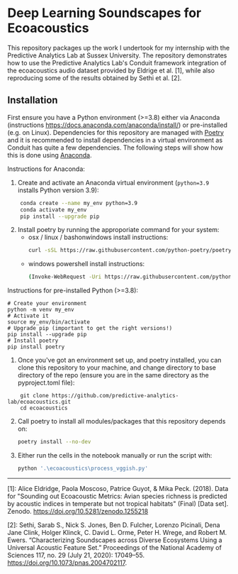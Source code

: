 # Deep Learning Soundscapes for Ecoacoustics

This repository packages up the work I undertook for my internship with the Predictive Analytics Lab at Sussex University. The repository demonstrates how to use the Predictive Analytics Lab's Conduit framework integration of the ecoacoustics audio dataset provided by Eldrige et al. [1], while also reproducing some of the results obtained by Sethi et al. [2].

## Installation
First ensure you have a Python environment (>=3.8) either via Anaconda 
(instructions https://docs.anaconda.com/anaconda/install/) or pre-installed (e.g. on Linux). 
Dependencies for this repository are managed with [Poetry] and it is recommended to install dependencies in a virtual environment as Conduit has quite a few dependencies. The following steps will show how this is done using [Anaconda].


Instructions for Anaconda:

1.  Create and activate an Anaconda virtual environment (`python=3.9` installs Python version 3.9):
```sh
    conda create --name my_env python=3.9
    conda activate my_env
    pip install --upgrade pip
```
2. Install poetry by running the approporiate command for your system:
    * osx / linux / bashonwindows install instructions:
        ```sh
        curl -sSL https://raw.githubusercontent.com/python-poetry/poetry/master/get-poetry.py | python -
        ```
    * windows powershell install instructions:
        ```sh
        (Invoke-WebRequest -Uri https://raw.githubusercontent.com/python-poetry/poetry/master/get-poetry.py -UseBasicParsing).Content | python -
        ```


Instructions for pre-installed Python (>=3.8):

```
# Create your environment
python -m venv my_env
# Activate it
source my_env/bin/activate
# Upgrade pip (important to get the right versions!)
pip install --upgrade pip
# Install poetry
pip install poetry
```




1. Once you've got an environment set up, and poetry installed, you can clone this repository to your machine,
and change directory to base directory of the repo (ensure you are in the same directory as the pyproject.toml file):

```
    git clone https://github.com/predictive-analytics-lab/ecoacoustics.git
    cd ecoacoustics
```
2. Call poetry to install all modules/packages that this repository depends on:
    ```sh
    poetry install --no-dev
    ```
3. Either run the cells in the notebook manually or run the script with:
    ```sh
    python '.\ecoacoustics\process_vggish.py'
    ```
---
[1]: Alice Eldridge, Paola Moscoso, Patrice Guyot, & Mika Peck. (2018). Data for "Sounding out Ecoacoustic Metrics: Avian species richness is predicted by acoustic indices in temperate but not tropical habitats" (Final) [Data set]. Zenodo. https://doi.org/10.5281/zenodo.1255218

[2]: Sethi, Sarab S., Nick S. Jones, Ben D. Fulcher, Lorenzo Picinali, Dena Jane Clink, Holger Klinck, C. David L. Orme, Peter H. Wrege, and Robert M. Ewers. “Characterizing Soundscapes across Diverse Ecosystems Using a Universal Acoustic Feature Set.” Proceedings of the National Academy of Sciences 117, no. 29 (July 21, 2020): 17049–55. https://doi.org/10.1073/pnas.2004702117.

[//]: #
  [Poetry]: <https://python-poetry.org/>
  [Anaconda]: <https://docs.anaconda.com/anaconda/>
